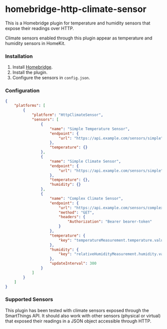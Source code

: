 # homebridge-http-climate-sensor

This is a Homebridge plugin for temperature and humidity sensors that expose their readings over HTTP.

Climate sensors enabled through this plugin appear as temperature and humidity sensors in HomeKit.

### Installation

1. Install [Homebridge](https://homebridge.io/).
1. Install the plugin.
1. Configure the sensors in `config.json`.

### Configuration

```json
{
    "platforms": [
        {
            "platform": "HttpClimateSensor",
            "sensors": [
                {
                    "name": "Simple Temperature Sensor",
                    "endpoint": {
                        "url": "https://api.example.com/sensors/simple"
                    },
                    "temperature": {}
                },
                {
                    "name": "Simple Climate Sensor",
                    "endpoint": {
                        "url": "https://api.example.com/sensors/simple"
                    },
                    "temperature": {},
                    "humidity": {}
                },
                {
                    "name": "Complex Climate Sensor",
                    "endpoint": {
                        "url": "https://api.example.com/sensors/complex",
                        "method": "GET",
                        "headers": {
                            "Authorization": "Bearer bearer-token"
                        }
                    },
                    "temperature": {
                        "key": "temperatureMeasurement.temperature.value"
                    },
                    "humidity": {
                        "key": "relativeHumidityMeasurement.humidity.value"
                    },
                    "updateInterval": 300
                }
            ]
        }
    ]
}
```

### Supported Sensors

This plugin has been tested with climate sensors exposed through the SmartThings API. It should also work with other sensors (physical or virtual) that exposed their readings in a JSON object accessible through HTTP.